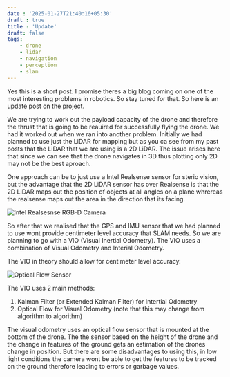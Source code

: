 ```yaml
---
date : '2025-01-27T21:40:16+05:30'
draft : true
title : 'Update'
draft: false
tags: 
    - drone
    - lidar
    - navigation
    - perception
    - slam
---
```


Yes this is a short post. I promise theres a big blog coming on one of the most interesting problems in robotics. So stay tuned for that.
So here is an update post on the project.

We are trying to work out the payload capacity of the drone and therefore the thrust that is going to be reauired for successfully flying the drone.
We had it worked out when we ran into another problem. Initially we had planned to use just the LiDAR for mapping but as you ca see from my past posts that the LiDAR that we are using is a 2D LiDAR. The issue arises here that since we can see that the drone navigates in 3D thus plotting only 2D may not be the best aproach.

One approach can be to just use a Intel Realsense sensor for sterio vision, but the advantage that the 2D LiDAR sensor has over Realsense is that the 2D LiDAR maps out the position of objects at all angles on a plane whrereas the realsense maps out the area in the direction that its facing.

![Intel Realsesnse RGB-D Camera](../../pics/Update/realsense.jpg)

So after that we realised that the GPS and IMU sensor that we had planned to use wont provide centimeter level accuracy that SLAM needs. So we are planning to go with a VIO (Visual Inertial Odometry). The VIO uses a combination of Visual Odometry and Interial Odometry. 

The VIO in theory should allow for centimeter level accuracy. 

![Optical Flow Sensor](../../pics/Update/opticalflow.jpeg)

The VIO uses 2 main methods:
1. Kalman Filter (or Extended Kalman Filter) for Intertial Odometry
2. Optical Flow for Visual Odometry
(note that this may change from algorithm to algorithm)

The visual odometry uses an optical flow sensor that is mounted at the bottom of the drone. The the sensor based on the height of the drone and the change in features of the ground gets an estimation of the drones change in position.
But there are some disadvantages to using this, in low light conditions the camera wont be able to get the features to be tracked on the ground therefore leading to errors or garbage values.

